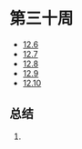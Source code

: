 # 第三十周

> 

- [12.6](12.6.md)
- [12.7](12.7.md)
- [12.8](12.8.md)
- [12.9](12.9.md)
- [12.10](12.10.md)

## 总结

1. 

